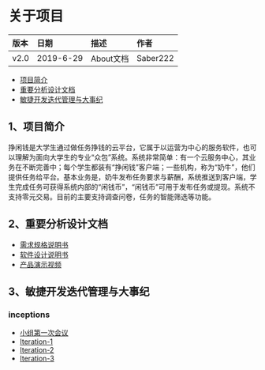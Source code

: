 # 关于项目
|版本| 日期 | 描述 | 作者 |
|:--|:--|:--|:--|
|v2.0|2019-6-29|About文档|Saber222|
- [项目简介](https://github.com/sysu-abi/docs/blob/master/01-About.md/#1项目简介)
- [重要分析设计文档](https://github.com/sysu-abi/docs/blob/master/01-About.md/#2重要分析设计文档)
- [敏捷开发迭代管理与大事纪](https://github.com/sysu-abi/docs/blob/master/01-About.md/#3敏捷开发迭代管理与大事纪)


## 1、项目简介
挣闲钱是大学生通过做任务挣钱的云平台，它属于以运营为中心的服务软件，也可以理解为面向大学生的专业“众包”系统。系统非常简单：有一个云服务中心，其业务在不断完善中；每个学生都装有“挣闲钱”客户端；一些机构，称为“奶牛”，他们提供任务给平台。基本业务是，奶牛发布任务要求与薪酬，系统推送到客户端，学生完成任务可获得系统内部的“闲钱币”，“闲钱币”可用于发布任务或提现。系统不支持零元交易。目前的主要支持调查问卷，任务的智能筛选等功能。

## 2、重要分析设计文档
- [需求规格说明书](https://github.com/sysu-abi/docs/blob/master/%E8%BD%AF%E4%BB%B6%E9%9C%80%E6%B1%82%E8%A7%84%E6%A0%BC%E8%AF%B4%E6%98%8E%E4%B9%A6%EF%BC%88SRS%EF%BC%89.md)
- [软件设计说明书](https://github.com/sysu-abi/docs/blob/master/%E8%BD%AF%E4%BB%B6%E8%AE%BE%E8%AE%A1%E6%96%87%E6%A1%A3%20(SDS).md)
- [产品演示视频](https://github.com/sysu-abi/docs/blob/master/Ceres%E4%BD%BF%E7%94%A8%E6%BC%94%E7%A4%BA%E8%A7%86%E9%A2%91.wmv)


## 3、敏捷开发迭代管理与大事纪
### inceptions
- [小组第一次会议](https://github.com/sysu-abi/docs/blob/master/%E7%B3%BB%E7%BB%9F%E5%88%86%E6%9E%90%E4%B8%8E%E8%AE%BE%E8%AE%A1%E7%AC%AC%E4%B8%80%E6%AC%A1%E4%BC%9A%E8%AE%AE%E8%AE%B0%E5%BD%95.pdf)
- [Iteration-1](https://github.com/sysu-abi/docs/blob/master/Iteration-1%20%E5%90%AF%E5%8A%A8%E4%BC%9A%E8%AE%AE%E7%BA%AA%E8%A6%81.md)
- [Iteration-2](https://github.com/sysu-abi/docs/blob/master/Iteration-2%20%E5%90%AF%E5%8A%A8%E4%BC%9A%E8%AE%AE%E7%BA%AA%E8%A6%81.md)
- [Iteration-3](https://github.com/sysu-abi/docs/blob/master/Iteration-3%20%E5%90%AF%E5%8A%A8%E4%BC%9A%E8%AE%AE%E7%BA%AA%E8%A6%81.md)
